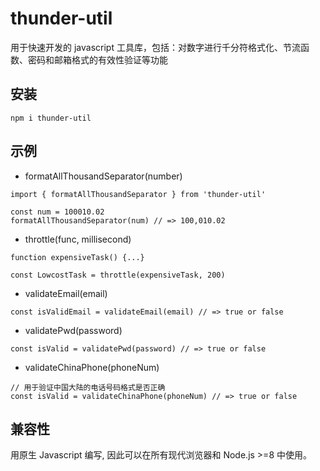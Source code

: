 # thunder-util

用于快速开发的 javascript 工具库，包括：对数字进行千分符格式化、节流函数、密码和邮箱格式的有效性验证等功能

## 安装

```
npm i thunder-util
```

## 示例

- formatAllThousandSeparator(number)

```
import { formatAllThousandSeparator } from 'thunder-util'

const num = 100010.02
formatAllThousandSeparator(num) // => 100,010.02
```

- throttle(func, millisecond)

```
function expensiveTask() {...}

const LowcostTask = throttle(expensiveTask, 200)
```

- validateEmail(email)

```
const isValidEmail = validateEmail(email) // => true or false
```

- validatePwd(password)

```
const isValid = validatePwd(password) // => true or false
```

- validateChinaPhone(phoneNum)

```
// 用于验证中国大陆的电话号码格式是否正确
const isValid = validateChinaPhone(phoneNum) // => true or false
```

## 兼容性

用原生 Javascript 编写, 因此可以在所有现代浏览器和 Node.js >=8 中使用。
